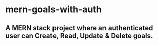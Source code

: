 # mern-goals-with-auth
## A MERN stack project where an authenticated user can Create, Read, Update & Delete goals.
